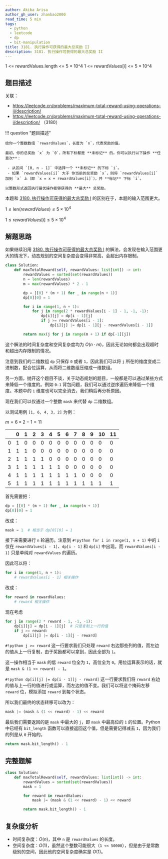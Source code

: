 ```yaml
---
author: Akiba Arisa
author_gh_user: zhanbao2000
read_time: 5 min
tags:
  - python
  - leetcode
  - dp
  - bit-manipulation
title: 3181. 执行操作可获得的最大总奖励 II
description: 3181. 执行操作可获得的最大总奖励 II
---
```


1 <= rewardValues.length <= 5 * 10^4
1 <= rewardValues[i] <= 5 * 10^4

## 题目描述

关联：

- https://leetcode.cn/problems/maximum-total-reward-using-operations-ii/description/
- https://leetcode.cn/problems/maximum-total-reward-using-operations-i/description/ （3180）

!!! question "题目描述"

    给你一个整数数组 `rewardValues`，长度为 `n`，代表奖励的值。

    最初，你的总奖励 `x` 为 `0`，所有下标都是 **未标记** 的。你可以执行以下操作 **任意次**：

     - 从区间 `[0, n - 1]` 中选择一个 **未标记** 的下标 `i`。
     - 如果 `rewardValues[i]` 大于 你当前的总奖励 `x`，则将 `rewardValues[i]` 加到 `x` 上（即 `x = x + rewardValues[i]`），并 **标记** 下标 `i`。

    以整数形式返回执行最优操作能够获得的 **最大** 总奖励。

本题和 [3180. 执行操作可获得的最大总奖励 I](./241026-3181.md) 的区别在于，本题的输入范围更大。

$1 \leq \text{len}(rewardValues) \leq 5 \times 10^4$

$1 \leq rewardValues[i] \leq 5 \times 10^4$

## 解题思路

如果继续沿用 [3180. 执行操作可获得的最大总奖励 I](./241026-3181.md) 的解法，会发现在输入范围更大的情况下，动态规划的空间复杂度会变得非常高，会超出内存限制。

```python title="3180 的动态规划解法"
class Solution:
    def maxTotalReward(self, rewardValues: list[int]) -> int:
        rewardValues = sorted(set(rewardValues))
        n = len(rewardValues)
        m = max(rewardValues) * 2 - 1

        dp = [[0] * (m + 1) for _ in range(n + 1)]
        dp[0][0] = 1

        for i in range(1, n + 1):
            for j in range(2 * rewardValues[i - 1] - 1, -1, -1):
                dp[i][j] = dp[i - 1][j]
                if j >= rewardValues[i - 1]:
                    dp[i][j] |= dp[i - 1][j - rewardValues[i - 1]]

        return max(j for j in range(m + 1) if dp[-1][j])
```

这个解法的时间复杂度和空间复杂度均为 $O(n \cdot m)$，因此无论如何都会出现超时和超出内存限制的情况。

注意到我们的二维数组 `dp` 只保存 `0` 或者 `1`，因此我们可以将 `j` 所在的维度变成二进制数，配合位运算，从而将二维数组压缩成一维数组。

另一方面，抛开这个题目不谈，关于动态规划的题目，一般都是可以通过某些方式来降低一个维度的。例如 `0-1` 背包问题，我们可以通过逆序遍历来降低一个维度。本题中的 `i` 维度也可以完全消去，我们稍后再分析原因。

现在我们可以仅通过一个整数 `mask` 来代替 `dp` 二维数组。

以测试用例 `[1, 6, 4, 3, 2]` 为例：

$m = 6 \times 2 - 1 = 11$

|   | 0 | 1 | 2 | 3 | 4 | 5 | 6 | 7 | 8 | 9 | 10 | 11 | 
|---|---|---|---|---|---|---|---|---|---|---|----|----|
| 0 | 1 | 0 | 0 | 0 | 0 | 0 | 0 | 0 | 0 | 0 | 0  | 0  |                         
| 1 | 1 | 1 | 0 | 0 | 0 | 0 | 0 | 0 | 0 | 0 | 0  | 0  |                         
| 2 | 1 | 1 | 1 | 1 | 0 | 0 | 0 | 0 | 0 | 0 | 0  | 0  |                         
| 3 | 1 | 1 | 1 | 1 | 1 | 1 | 0 | 0 | 0 | 0 | 0  | 0  |                         
| 4 | 1 | 1 | 1 | 1 | 1 | 1 | 1 | 1 | 0 | 0 | 0  | 0  |                         
| 5 | 1 | 1 | 1 | 1 | 1 | 1 | 1 | 1 | 1 | 1 | 1  | 1  |

首先需要把：

```python
dp = [[0] * (m + 1) for _ in range(n + 1)]
dp[0][0] = 1
```

改成：

```python
mask = 1  # 相当于 dp[0][0] = 1
```

接下来需要进行 `n` 轮遍历。注意到 `#!python for i in range(1, n + 1)` 中的 `i` 仅在 `rewardValues[i - 1]`、`dp[i - 1]` 和 `dp[i]` 中出现。而 `rewardValues[i - 1]` 只是单纯对 `rewardValues` 的遍历。

因此可以将：

```python
for i in range(1, n + 1):
    # rewardValues[i - 1] 相关操作
```

改成：

```python
for reward in rewardValues:
    # reward 相关操作
```

现在考虑

```python
for j in range(2 * reward - 1, -1, -1):
    dp[i][j] = dp[i - 1][j]  # 只是复制上一行的值
    if j >= reward:
        dp[i][j] |= dp[i - 1][j - reward]
```

`#!python j >= reward` 这一行要求我们只处理 `reward` 右边那些列的值，而左边的值从上一行复制，由于奖励都可以拿到，因此全部为 `1`。

这一操作相当于 `mask` 的低 `reward` 位全为 `1`，高位全为 `0`。用位运算表示的话，就是 `mask & (1 << reward) - 1`。

`#!python dp[i][j] |= dp[i - 1][j - reward]` 这一行要求我们将 `reward` 右边的值与上一行的值进行或运算，而左边的值不变。我们可以将这个掩码左移 `reward` 位，模拟添加 `reward` 到每个状态。

所以我们最终的状态转移可以改为：

```python
mask |= (mask & (1 << reward) - 1) << reward
```

最后我们需要返回的是 `mask` 中最大的 `j`，即 `mask` 中最高位的 `1` 的位置。Python 中已经有 `bit_length` 函数可以直接返回这个值，但是需要记得减去 `1`，因为我们的列是从 `0` 开始的。

```python
return mask.bit_length() - 1
```

## 完整题解

```python
class Solution:
    def maxTotalReward(self, rewardValues: list[int]) -> int:
        rewardValues = sorted(set(rewardValues))
        mask = 1

        for reward in rewardValues:
            mask |= (mask & (1 << reward) - 1) << reward

        return mask.bit_length() - 1
```

## 复杂度分析

- 时间复杂度：$O(n)$，其中 `n` 是 `rewardValues` 的长度。
- 空间复杂度：$O(1)$，虽然这个整数可能很大（`1 << 50000`），但是由于是常数级别的空间，因此他的空间复杂度确实是 $O(1)$。

